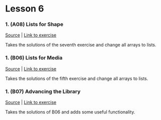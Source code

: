 # Lesson 6

### 1. (A08) Lists for Shape
[Source](./A08_lists_for_shapes/ExerciseSolution/) | [Link to exercise](http://fsr.github.io/csharp-lessons/exercises/A08_lists_for_shapes.html)

Takes the solutions of the seventh exercise and change all arrays to lists.

### 1. (B06) Lists for Media
[Source](./B06_collections_for_media/ExerciseSolution/) | [Link to exercise](http://fsr.github.io/csharp-lessons/exercises/B06_collections_for_media.html)

Takes the solutions of the fifth exercise and change all arrays to lists.

### 1. (B07) Advancing the Library
[Source](./B07_advanced_example/ExerciseSolution/) | [Link to exercise](http://fsr.github.io/csharp-lessons/exercises/B07_advanced_example.html)

Takes the solutions of B06 and adds some useful functionality. 